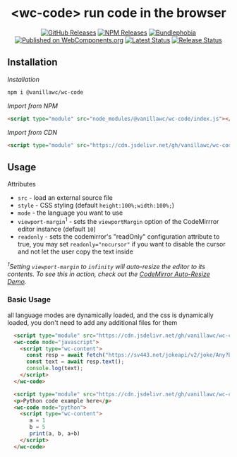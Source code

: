 <h1 align="center">&lt;wc-code&gt; run code in the browser</h1>

<div align="center">
  <a href="https://github.com/vanillawc/wc-code/releases"><img src="https://badgen.net/github/tag/vanillawc/wc-code" alt="GitHub Releases"></a>
  <a href="https://www.npmjs.com/package/@vanillawc/wc-code"><img src="https://badgen.net/npm/v/@vanillawc/wc-code" alt="NPM Releases"></a>
  <a href="https://bundlephobia.com/result?p=@vanillawc/wc-code"><img src="https://badgen.net/bundlephobia/minzip/@vanillawc/wc-code" alt="Bundlephobia"></a>
  <a href="https://www.webcomponents.org/element/@vanillawc/wc-code"><img src="https://img.shields.io/badge/webcomponents.org-published-blue.svg" alt="Published on WebComponents.org"></a>
  <a href="https://github.com/vanillawc/wc-code/actions"><img src="https://github.com/vanillawc/wc-code/workflows/Latest/badge.svg" alt="Latest Status"></a>
  <a href="https://github.com/vanillawc/wc-code/actions"><img src="https://github.com/vanillawc/wc-code/workflows/Release/badge.svg" alt="Release Status"></a>
</div>

## Installation

*Installation*
```sh
npm i @vanillawc/wc-code
```

*Import from NPM*
```html
<script type="module" src="node_modules/@vanillawc/wc-code/index.js"></script>
```

*Import from CDN*
```html
<script type="module" src="https://cdn.jsdelivr.net/gh/vanillawc/wc-code/index.js"></script>
```

## Usage

Attributes


- `src` - load an external source file
- `style` - CSS styling (default `height:100%;width:100%;`)
- `mode` - the language you want to use
- `viewport-margin`<sup>1</sup> - sets the `viewportMargin` option of the CodeMirrror editor instance (default `10`)
- `readonly` - sets the codemirror's "readOnly" configuration attribute to true, you may set `readonly="nocursor"` if you want to disable the cursor and not let the user copy the text inside

*<sup>1</sup>Setting `viewport-margin` to `infinity` will auto-resize the editor to its contents. To see this in action, check out the [CodeMirror Auto-Resize Demo](https://codemirror.net/demo/resize.html).*

### Basic Usage

all language modes are dynamically loaded, and the css is dynamically loaded, you don't need to add any additional files for them 

```html
  <script type="module" src="https://cdn.jsdelivr.net/gh/vanillawc/wc-code/index.js"></script>
  <wc-code mode="javascript">
    <script type="wc-content">
      const resp = await fetch("https://sv443.net/jokeapi/v2/joke/Any?blacklistFlags=nsfw,racist,sexist&format=txt");
      const text = await resp.text();
      console.log(text);
    </script>
  </wc-code>
```

```html
  <script type="module" src="https://cdn.jsdelivr.net/gh/vanillawc/wc-code/index.js"></script>
  <p>Python code example here</p>
  <wc-code mode="python">
    <script type="wc-content">
       a = 1
       b = 5
       print(a, b, a+b)
    </script>
  </wc-code>
```
